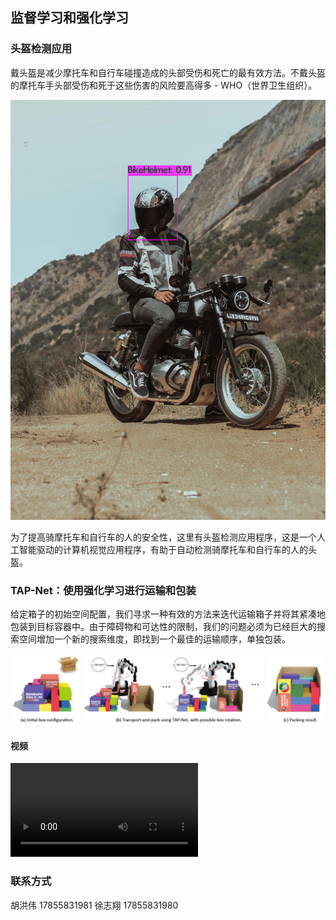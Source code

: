 ## 监督学习和强化学习

### 头盔检测应用

戴头盔是减少摩托车和自行车碰撞造成的头部受伤和死亡的最有效方法。不戴头盔的摩托车手头部受伤和死于这些伤害的风险要高得多 - WHO（世界卫生组织）。

![](./images/helmet.jpg)

为了提高骑摩托车和自行车的人的安全性，这里有头盔检测应用程序，这是一个人工智能驱动的计算机视觉应用程序，有助于自动检测骑摩托车和自行车的人的头盔。

### TAP-Net：使用强化学习进行运输和包装

给定箱子的初始空间配置，我们寻求一种有效的方法来迭代运输箱子并将其紧凑地包装到目标容器中。由于障碍物和可达性的限制，我们的问题必须为已经巨大的搜索空间增加一个新的搜索维度，即找到一个最佳的运输顺序，单独包装。

![](./images/box.png)

#### 视频

<video autoplay="autoplay" controls="controls" controlslist="nodownload" src="./images/box.mp4" style="max-width: 100%; height: auto;">&nbsp;</video>

### 联系方式

胡洪伟 17855831981
徐志翔 17855831980
